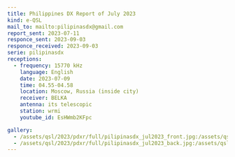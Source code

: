 ```yaml
---
title: Philippines DX Report of July 2023
kind: e-QSL
mail_to: mailto:pilipinasdx@gmail.com
report_sent: 2023-07-11
responce_sent: 2023-09-03
responce_received: 2023-09-03
serie: pilipinasdx
receptions:
  - frequency: 15770 kHz
    language: English
    date: 2023-07-09
    time: 04.55-04.58
    location: Moscow, Russia (inside city)
    receiver: BELKA
    antenna: its telescopic
    station: wrmi
    youtube_id: EsHWmb2KFpc

gallery:
  - /assets/qsl/2023/pdxr/full/pilipinasdx_jul2023_front.jpg:/assets/qsl/2023/pdxr/small/pilipinasdx_jul2023_front.jpg
  - /assets/qsl/2023/pdxr/full/pilipinasdx_jul2023_back.jpg:/assets/qsl/2023/pdxr/small/pilipinasdx_jul2023_back.jpg
---
```

